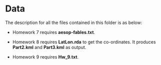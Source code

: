 # Data

The description for all the files contained in this folder is as below:

* Homework 7 requires **aesop-fables.txt**.

* Homework 8 requires **LatLon.rda** to get the co-ordinates. It produces **Part2.kml** and **Part3.kml** as output.

* Homework 9 requires **Hw_9.txt**.
